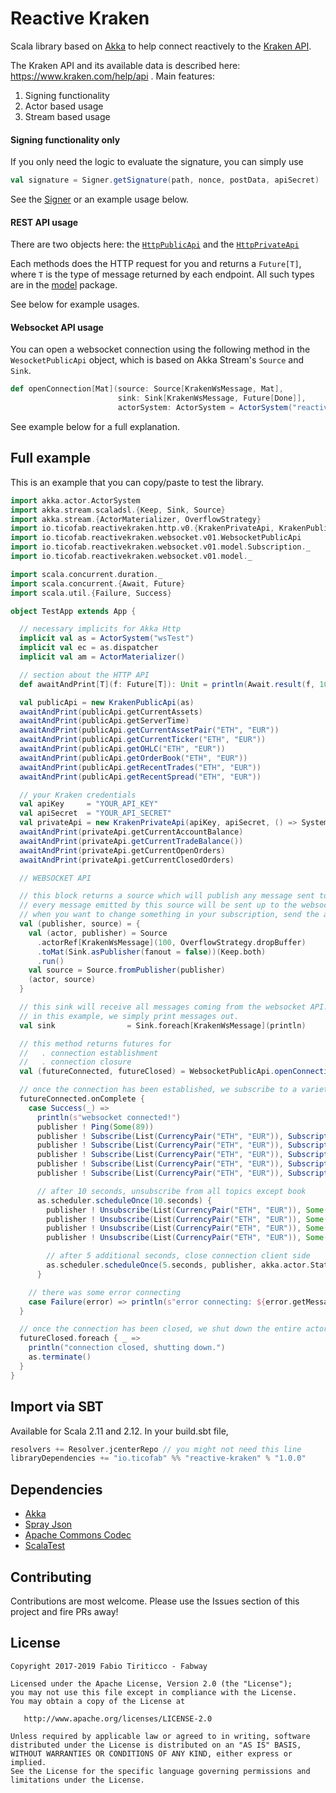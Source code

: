 # Reactive Kraken

Scala library based on [Akka](http://akka.io) to help connect reactively to the [Kraken API](https://www.kraken.com/help/api).

The Kraken API and its available data is described here: https://www.kraken.com/help/api . Main features:

1. Signing functionality
2. Actor based usage
3. Stream based usage

#### Signing functionality only

If you only need the logic to evaluate the signature, you can simply use

```scala
val signature = Signer.getSignature(path, nonce, postData, apiSecret)
```
See the [Signer](https://github.com/ticofab/reactive-kraken/blob/master/src/main/scala/io/ticofab/reactivekraken/signature/Signer.scala) or an example usage below. 

#### REST API usage

There are two objects here: the [`HttpPublicApi`](https://github.com/ticofab/reactive-kraken/blob/master/src/main/scala/io/ticofab/reactivekraken/http/v0/HttpPublicApi.scala)
and the [`HttpPrivateApi`](https://github.com/ticofab/reactive-kraken/blob/master/src/main/scala/io/ticofab/reactivekraken/http/v0/HttpPrivateApi.scala)

Each methods does the HTTP request for you and returns a `Future[T]`, where `T` is the type of message returned by each endpoint.
All such types are in the [model](https://github.com/ticofab/reactive-kraken/tree/master/src/main/scala/io/ticofab/reactivekraken/http/v0/model) package. 

See below for example usages.

#### Websocket API usage

You can open a websocket connection using the following method in the `WesocketPublicApi` object, which is based on Akka Stream's `Source` and `Sink`.
 
```scala
def openConnection[Mat](source: Source[KrakenWsMessage, Mat],
                        sink: Sink[KrakenWsMessage, Future[Done]],
                        actorSystem: ActorSystem = ActorSystem("reactive-kraken"))

```

See example below for a full explanation.

## Full example

This is an example that you can copy/paste to test the library. 

```scala
import akka.actor.ActorSystem
import akka.stream.scaladsl.{Keep, Sink, Source}
import akka.stream.{ActorMaterializer, OverflowStrategy}
import io.ticofab.reactivekraken.http.v0.{KrakenPrivateApi, KrakenPublicApi}
import io.ticofab.reactivekraken.websocket.v01.WebsocketPublicApi
import io.ticofab.reactivekraken.websocket.v01.model.Subscription._
import io.ticofab.reactivekraken.websocket.v01.model._

import scala.concurrent.duration._
import scala.concurrent.{Await, Future}
import scala.util.{Failure, Success}

object TestApp extends App {

  // necessary implicits for Akka Http
  implicit val as = ActorSystem("wsTest")
  implicit val ec = as.dispatcher
  implicit val am = ActorMaterializer()

  // section about the HTTP API
  def awaitAndPrint[T](f: Future[T]): Unit = println(Await.result(f, 10.seconds))

  val publicApi = new KrakenPublicApi(as)
  awaitAndPrint(publicApi.getCurrentAssets)
  awaitAndPrint(publicApi.getServerTime)
  awaitAndPrint(publicApi.getCurrentAssetPair("ETH", "EUR"))
  awaitAndPrint(publicApi.getCurrentTicker("ETH", "EUR"))
  awaitAndPrint(publicApi.getOHLC("ETH", "EUR"))
  awaitAndPrint(publicApi.getOrderBook("ETH", "EUR"))
  awaitAndPrint(publicApi.getRecentTrades("ETH", "EUR"))
  awaitAndPrint(publicApi.getRecentSpread("ETH", "EUR"))

  // your Kraken credentials
  val apiKey     = "YOUR_API_KEY"
  val apiSecret  = "YOUR_API_SECRET"
  val privateApi = new KrakenPrivateApi(apiKey, apiSecret, () => System.currentTimeMillis(), as)
  awaitAndPrint(privateApi.getCurrentAccountBalance)
  awaitAndPrint(privateApi.getCurrentTradeBalance())
  awaitAndPrint(privateApi.getCurrentOpenOrders)
  awaitAndPrint(privateApi.getCurrentClosedOrders)

  // WEBSOCKET API

  // this block returns a source which will publish any message sent to the publisher actorRef.
  // every message emitted by this source will be sent up to the websocket API. 
  // when you want to change something in your subscription, send the appropriate message to the publisher actor.
  val (publisher, source) = {
    val (actor, publisher) = Source
      .actorRef[KrakenWsMessage](100, OverflowStrategy.dropBuffer)
      .toMat(Sink.asPublisher(fanout = false))(Keep.both)
      .run()
    val source = Source.fromPublisher(publisher)
    (actor, source)
  }

  // this sink will receive all messages coming from the websocket API.
  // in this example, we simply print messages out.
  val sink                = Sink.foreach[KrakenWsMessage](println)

  // this method returns futures for
  //   . connection establishment
  //   . connection closure
  val (futureConnected, futureClosed) = WebsocketPublicApi.openConnection(source, sink, as)

  // once the connection has been established, we subscribe to a variety of topics
  futureConnected.onComplete {
    case Success(_) =>
      println(s"websocket connected!")
      publisher ! Ping(Some(89))
      publisher ! Subscribe(List(CurrencyPair("ETH", "EUR")), Subscription(TopicOHLC))
      publisher ! Subscribe(List(CurrencyPair("ETH", "EUR")), Subscription(TopicSpread))
      publisher ! Subscribe(List(CurrencyPair("ETH", "EUR")), Subscription(TopicTrade))
      publisher ! Subscribe(List(CurrencyPair("ETH", "EUR")), Subscription(TopicBook))
      publisher ! Subscribe(List(CurrencyPair("ETH", "EUR")), Subscription(TopicTicker))

      // after 10 seconds, unsubscribe from all topics except book
      as.scheduler.scheduleOnce(10.seconds) {
        publisher ! Unsubscribe(List(CurrencyPair("ETH", "EUR")), Some(Subscription(TopicOHLC)))
        publisher ! Unsubscribe(List(CurrencyPair("ETH", "EUR")), Some(Subscription(TopicSpread)))
        publisher ! Unsubscribe(List(CurrencyPair("ETH", "EUR")), Some(Subscription(TopicTrade)))
        publisher ! Unsubscribe(List(CurrencyPair("ETH", "EUR")), Some(Subscription(TopicTicker)))

        // after 5 additional seconds, close connection client side
        as.scheduler.scheduleOnce(5.seconds, publisher, akka.actor.Status.Success)
      }

    // there was some error connecting
    case Failure(error) => println(s"error connecting: ${error.getMessage}")
  }

  // once the connection has been closed, we shut down the entire actor system.
  futureClosed.foreach { _ =>
    println("connection closed, shutting down.")
    as.terminate()
  }
}
```

## Import via SBT

Available for Scala 2.11 and 2.12. In your build.sbt file,

```sbt
resolvers += Resolver.jcenterRepo // you might not need this line
libraryDependencies += "io.ticofab" %% "reactive-kraken" % "1.0.0"
```

## Dependencies

* [Akka](http://akka.io)
* [Spray Json](https://github.com/spray/spray-json)
* [Apache Commons Codec](https://commons.apache.org/proper/commons-codec/)
* [ScalaTest](http://www.scalatest.org)

## Contributing

Contributions are most welcome. Please use the Issues section of this project and fire PRs away!

## License

    Copyright 2017-2019 Fabio Tiriticco - Fabway

    Licensed under the Apache License, Version 2.0 (the "License");
    you may not use this file except in compliance with the License.
    You may obtain a copy of the License at

       http://www.apache.org/licenses/LICENSE-2.0

    Unless required by applicable law or agreed to in writing, software
    distributed under the License is distributed on an "AS IS" BASIS,
    WITHOUT WARRANTIES OR CONDITIONS OF ANY KIND, either express or implied.
    See the License for the specific language governing permissions and
    limitations under the License.
